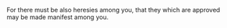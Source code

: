 For there must be also heresies among you, that they which are approved may be made manifest among you.
